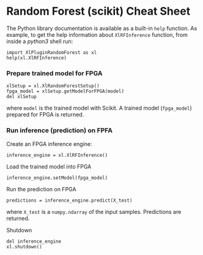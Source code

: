 # Random Forest (scikit) Cheat Sheet

The Python library documentation is available as a built-in ```help``` function. As example, to get the help information about `XlRFInference` function, from inside a *python3* shell run:

```
import XlPluginRandomForest as xl
help(xl.XlRFInference)
```


### Prepare trained model for FPGA

```
xlSetup = xl.XlRandomForestSetup()
fpga_model = xlSetup.getModelForFPGA(model)
del xlSetup
```
where `model` is the trained model with Scikit. A trained model (`fpga_model`) prepared for FPGA is returned.

### Run inference (prediction) on FPFA

Create an FPGA inference engine:
```
inference_engine = xl.XlRFInference()
```

Load the trained model into FPGA
```
inference_engine.setModel(fpga_model)
```

Run the prediction on FPGA
```
predictions = inference_engine.predict(X_test)
```
where `X_test` is a `numpy.ndarray` of the input samples. Predictions are returned.

Shutdown
```
del inference_engine
xl.shutdown()
```
